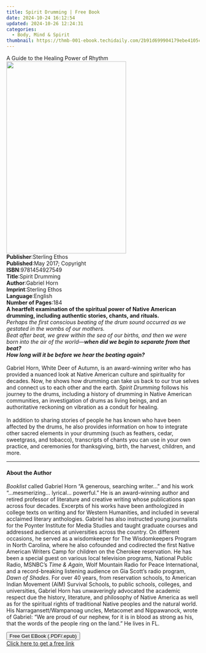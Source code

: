 ```yaml
---
title: Spirit Drumming | Free Book
date: 2024-10-24 16:12:54
updated: 2024-10-26 12:24:31
categories:
  - Body, Mind & Spirit
thumbnail: https://thmb-001-ebook.techidaily.com/2b91d699904179ebe4105c5b16bae809fc54602cf799b76c6ca1375b2be99ce1.jpg
---
```

<main id="book-container">
  <div class="flex flex-col">
    <div class="book-brief flex-1 py-6 px-4 sm:p-6 md:py-10 md:px-8">
      <!-- brief-->
      <div class="book-brief-main">A Guide to the Healing Power of Rhythm</div>
    </div>
    <div
      class="book-meta-info flex-1 grid gap-4 col-start-1 col-end-3 row-start-1 sm:mb-6 sm:grid-cols-4 lg:gap-6 lg:col-start-2 lg:row-end-6 lg:row-span-6 lg:mb-0"
    >
      <div
        class="book-meta-info-left place-content-center mt-4 p-4 text-sm leading-6 col-start-2 col-span-2 dark:text-slate-400"
      >
        <img
          class="w-full h-500 object-cover rounded-lg sm:h-255 sm:col-span-2 lg:col-span-full"
          src="https://img-001-ebook.techidaily.com/e436c90e87dd8ca46cb430ec25e0a720e5849253c04be3b038e5b9422eedf654.jpg"
          alt=""
          width="312"
          height="500"
        />
      </div>
      <div
        class="book-meta-info-right mt-2 col-start-1 row-start-2 col-span-3 self-center"
      >
        <!-- meta data  -->
        <div class="flex flex-col px-4 md:px-8">
          <div class="flex-1">
            <strong>Publisher</strong>:<span class="px-2">Sterling Ethos</span>
          </div>
          <div class="flex-1">
            <strong>Published</strong>:<span class="px-2"
              >May 2017; Copyright</span
            >
          </div>
          <div class="flex-1">
            <strong>ISBN</strong>:<span class="px-2">9781454927549</span>
          </div>
          <div class="flex-1">
            <strong>Title</strong>:<span class="px-2">Spirit Drumming</span>
          </div>
          <div class="flex-1">
            <strong>Author</strong>:<span class="px-2">Gabriel Horn</span>
          </div>
          <div class="flex-1">
            <strong>Imprint</strong>:<span class="px-2">Sterling Ethos</span>
          </div>
          <div class="flex-1">
            <strong>Language</strong>:<span class="px-2">English</span>
          </div>
          <div class="flex-1">
            <strong>Number of Pages</strong>:<span class="px-2">184</span>
          </div>
        </div>
      </div>
    </div>
    <div class="book-description flex-1 py-6 px-4 sm:p-6 md:py-10 md:px-8">
      <div class="book-description-main">
        <div accordion-content="" id="description">
          <b
            >A heartfelt examination of the spiritual power of Native American
            drumming, including authentic stories, chants, and rituals.</b
          ><br /><i
            >Perhaps the first conscious beating of the drum sound occurred as
            we gestated in the wombs of our mothers.<br />
            Beat after beat, we grew within the sea of our births, and then we
            were born into the air of the world—<b
              >when did we begin to separate from that beat?<br />
              How long will it be before we hear the beating again?</b
            ></i
          ><br /><br />
          Gabriel Horn, White Deer of Autumn, is an award-winning writer who has
          provided a nuanced look at Native American culture and spirituality
          for decades. Now, he shows how drumming can take us back to our true
          selves and connect us to each other and the earth.
          <i>Spirit Drumming</i> follows his journey to the drums, including a
          history of drumming in Native American communities, an investigation
          of drums as living beings, and an authoritative reckoning on vibration
          as a conduit for healing.<br /><br />
          In addition to sharing stories of people he has known who have been
          affected by the drums, he also provides information on how to
          integrate other sacred elements in your drumming (such as feathers,
          cedar, sweetgrass, and tobacco), transcripts of chants you can use in
          your own practice, and ceremonies for thanksgiving, birth, the
          harvest, children, and more.
        </div>
        <div class="accordion-fader"></div>
      </div>
    </div>
    <div class="book-excerpts flex-1 py-6 px-4 sm:p-6 md:py-10 md:px-8">
      <!-- excerpts-->
      <div class="book-excerpts-main">
        <hr />
        <h4 class="placeholder placeholder-heading">
          <span>About the Author</span>
        </h4>
        <p>
          <i>Booklist</i> called Gabriel Horn “A generous, searching writer…”
          and his work “…mesmerizing… lyrical… powerful.” He is an award-winning
          author and retired professor of literature and creative writing whose
          publications span across four decades. Excerpts of his works have been
          anthologized in college texts on writing and for Western Humanities,
          and included in several acclaimed literary anthologies. Gabriel has
          also instructed young journalists for the Poynter Institute for Media
          Studies and taught graduate courses and addressed audiences at
          universities across the country. On different occasions, he served as
          a wisdomkeeper for The Wisdomkeepers Program in North Carolina, where
          he also cofounded and codirected the first Native American Writers
          Camp for children on the Cherokee reservation. He has been a special
          guest on various local television programs, National Public Radio,
          MSNBC’s <i>Time &amp; Again</i>, Wolf Mountain Radio for Peace
          International, and a record-breaking listening audience on Gia Scott’s
          radio program,<i> Dawn of Shades</i>. For over 40 years, from
          reservation schools, to American Indian Movement (AIM) Survival
          Schools, to public schools, colleges, and universities, Gabriel Horn
          has unwaveringly advocated the academic respect due the history,
          literature, and philosophy of Native America as well as for the
          spiritual rights of traditional Native peoples and the natural world.
          His Narragansett/Wampanoag uncles, Metacomet and Nippawanock, wrote of
          Gabriel: “We are proud of our nephew, for it is in blood as strong as
          his, that the words of the people ring on the land.” He lives in FL.
        </p>
      </div>
    </div>
    <div
      class="book-about-author flex-1 py-6 px-4 sm:p-6 md:py-10 md:px-8"
    ></div>
    <div class="book-free-get flex-1 py-6 px-4 sm:p-6 md:py-10 md:px-8">
      <button
        id="btn-free-get"
        class="bg-blue-500 hover:bg-blue-700 text-white font-bold py-2 px-4 rounded"
      >
        Free Get EBook (.PDF/.epub)
      </button>
      <div id="countdown-display" class="px-2 text-lg mt-2"></div>
      <a
        id="free-link"
        class="hidden bg-blue-500 hover:bg-blue-700 text-white font-bold py-2 px-4 rounded"
        href="https://www.ebooks.com/en-us/book/210655383/spirit-drumming/gabriel-horn/"
        target="_blank"
        >Click here to get a free link</a
      >
    </div>
    <script>
      let countdownTime = 0;
      let countdownInterval = null;
      document
        .getElementById('btn-free-get')
        .addEventListener('click', startCountdown);
      function startCountdown() {
        countdownTime = new Date().getTime() + 60000 * 3;
        countdownInterval = setInterval(updateCountdown, 1000);
        document.getElementById('btn-free-get').disabled = true;
        document
          .getElementById('btn-free-get')
          .classList.add('bg-gray-500', 'cursor-not-allowed');
      }
      function updateCountdown() {
        let currentTime = new Date().getTime();
        let timeLeft = countdownTime - currentTime;
        let secondsLeft = Math.floor(timeLeft / 1000);
        document.getElementById('countdown-display').innerHTML =
          `Remaining time: ${secondsLeft} seconds.`;
        if (secondsLeft <= 0) {
          clearInterval(countdownInterval);
          document.getElementById('btn-free-get').classList.add('hidden');
          document.getElementById('free-link').classList.remove('hidden');
          document.getElementById('countdown-display').innerHTML = '';
        }
      }
    </script>
  </div>
</main>
